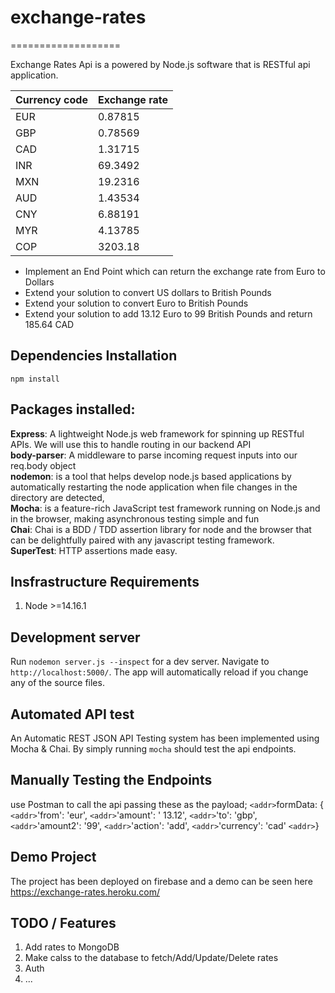 # exchange-rates

===================

Exchange Rates Api is a powered by Node.js software that is RESTful api
application.

Currency code | Exchange rate
------------ | -------------
EUR | 0.87815
GBP | 0.78569
CAD | 1.31715
INR | 69.3492
MXN | 19.2316
AUD | 1.43534
CNY | 6.88191
MYR | 4.13785
COP | 3203.18

- Implement an End Point which can return the exchange rate from Euro to Dollars
- Extend your solution to convert US dollars to British Pounds
- Extend your solution to convert Euro to British Pounds
- Extend your solution to add 13.12 Euro to 99 British Pounds and return 185.64 CAD
## Dependencies Installation

`npm install`

## Packages installed:

**Express**: A lightweight Node.js web framework for spinning up RESTful APIs.
We will use this to handle routing in our backend API<br/> **body-parser**: A
middleware to parse incoming request inputs into our req.body object<br/>
**nodemon**: is a tool that helps develop node.js based applications by
automatically restarting the node application when file changes in the directory
are detected, <br/>**Mocha**: is a feature-rich JavaScript
test framework running on Node.js and in the browser, making asynchronous
testing simple and fun <br/> **Chai**: Chai is a BDD / TDD assertion library for
node and the browser that can be delightfully paired with any javascript testing
framework.<br/>**SuperTest**: HTTP assertions made easy.

## Insfrastructure Requirements
1. Node >=14.16.1

## Development server

Run `nodemon server.js --inspect` for a dev server. Navigate to
`http://localhost:5000/`. The app will automatically reload if you change any of
the source files.

## Automated API test

An Automatic REST JSON API Testing system has been implemented using Mocha &
Chai. By simply running `mocha` should test the api endpoints.

## Manually Testing the Endpoints
use Postman to call the api passing these as the payload;
`<addr>`formData: {
    `<addr>`'from': 'eur',
    `<addr>`'amount': ' 13.12',
    `<addr>`'to': 'gbp',
    `<addr>`'amount2': '99',
    `<addr>`'action': 'add',
    `<addr>`'currency': 'cad'
`<addr>`}

## Demo Project

The project has been deployed on firebase and a demo can be seen here
https://exchange-rates.heroku.com/

## TODO / Features

1. Add rates to MongoDB
2. Make calss to the database to fetch/Add/Update/Delete rates
3. Auth
4. ...
